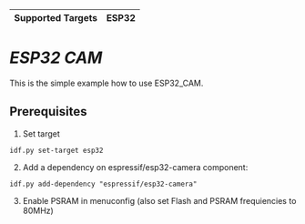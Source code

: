 | Supported Targets | ESP32 | 
| ----------------- | ----- | 

# _ESP32 CAM_

This is the simple example how to use ESP32_CAM. 

## Prerequisites

1. Set target
```
idf.py set-target esp32
```

2. Add a dependency on espressif/esp32-camera component:

```
idf.py add-dependency "espressif/esp32-camera"
```

3. Enable PSRAM in menuconfig (also set Flash and PSRAM frequiencies to 80MHz)

